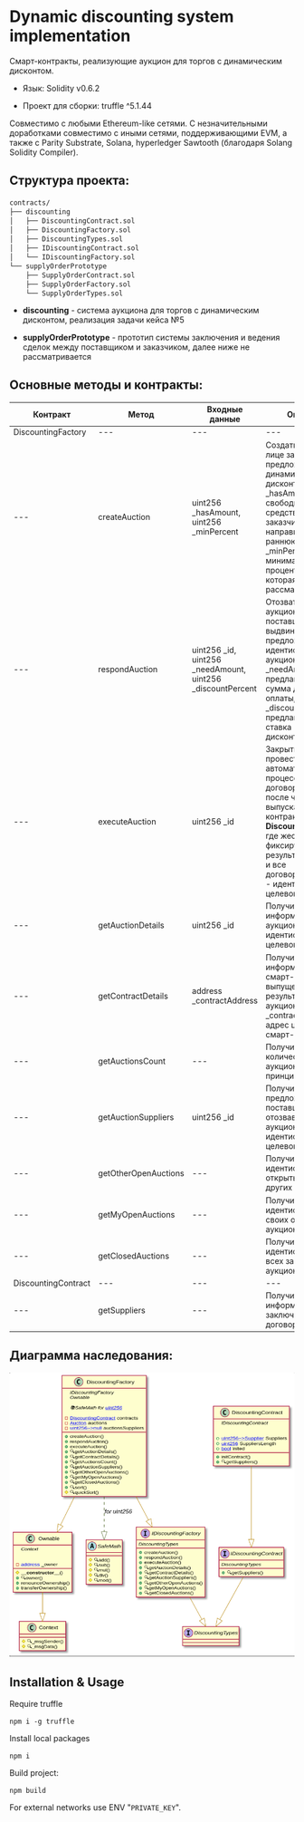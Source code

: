 # Dynamic discounting system implementation

Смарт-контракты, реализующие аукцион для торгов с динамическим дисконтом.

- Язык: Solidity v0.6.2

- Проект для сборки: truffle ^5.1.44

Совместимо с любыми Ethereum-like сетями. С незначительными доработками совместимо с иными сетями, поддерживающими EVM, а также с Parity Substrate, Solana, hyperledger Sawtooth (благодаря Solang Solidity Compiler).

## Структура проекта:
```
contracts/
├── discounting
│   ├── DiscountingContract.sol
│   ├── DiscountingFactory.sol
│   ├── DiscountingTypes.sol
│   ├── IDiscountingContract.sol
│   └── IDiscountingFactory.sol
└── supplyOrderPrototype
    ├── SupplyOrderContract.sol
    ├── SupplyOrderFactory.sol
    └── SupplyOrderTypes.sol
```

- __discounting__ - система аукциона для торгов с динамическим дисконтом, реализация задачи кейса №5

- __supplyOrderPrototype__ - прототип системы заключения и ведения сделок между поставщиком и заказчиком, далее ниже не рассматривается

## Основные методы и контракты:

| Контракт | Метод | Входные данные | Описание |
| --- | --- | --- | --- |
| DiscountingFactory | --- | --- | --- |
| --- | createAuction | uint256 _hasAmount, uint256 _minPercent | Создать аукцион в лице заказчика для предложений с динамическим дисконтом. _hasAmount - свободные средства, которые заказчик готов направить на раннюю оплату. _minPercent минимальная процентная ставка, которая может рассматриваться|
| --- | respondAuction | uint256 _id, uint256 _needAmount, uint256 _discountPercent | Отозваться на аукцион в лице поставщика и выдвинуть своё предложение. _id - идентификатор аукциона, _needAmount - предлагаемая сумма для ранней оплаты, _discountPercent - предлагаемая ставка дисконтирования|
| --- | executeAuction | uint256 _id | Закрыть аукцион и провести автоматический процесс достижения договорённостей, после чего выпускается смарт-контракт __DiscountingContract__, где жестко фиксируется результат аукциона и все договоренности, _id - идентификатор целевого аукциона. |
| --- | getAuctionDetails | uint256 _id | Получить детальную информацию по аукциону, _id - идентификатор целевого аукциона. |
| --- | getContractDetails | address _contractAddress | Получить детальную информацию по смарт-контракту, выпущеному ранее в результате закрытия аукциона, _contractAddress - адрес целевого смарт-контракта. |
| --- | getAuctionsCount | --- | Получить количество аукционов в принципе. |
| --- | getAuctionSuppliers | uint256 _id | Получить предложения поставщиков, отозвавшихся на аукцион, _id - идентификатор целевого аукциона. |
| --- | getOtherOpenAuctions | --- | Получить идентификаторы открытых аукционов других участников |
| --- | getMyOpenAuctions | --- | Получить идентификаторы своих открытых аукционов |
| --- | getClosedAuctions | --- | Получить идентификаторы всех закрытых аукционов |
| DiscountingContract | --- | --- | --- |
| --- | getSuppliers | --- | Получить информацию о заключенных договоренностях |


## Диаграмма наследования:

![useCase picture](./img/inheritance.png)

## Installation & Usage

Require truffle
```
npm i -g truffle
```

Install local packages
```
npm i
```

Build project:
```
npm build
```

For external networks use ENV "`PRIVATE_KEY`".
